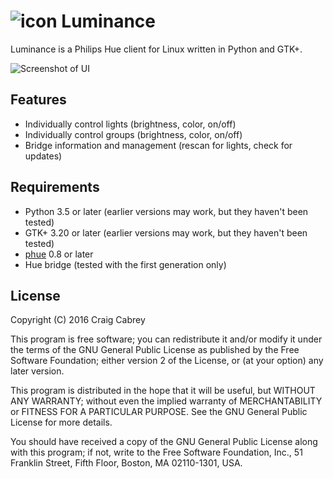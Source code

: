 # ![icon](https://raw.githubusercontent.com/craigcabrey/luminance/master/data/icons/48x48.png) Luminance

Luminance is a Philips Hue client for Linux written in Python and GTK+.

![Screenshot of UI](https://raw.githubusercontent.com/craigcabrey/luminance/master/screenshot.png)

## Features

* Individually control lights (brightness, color, on/off)
* Individually control groups (brightness, color, on/off)
* Bridge information and management (rescan for lights, check for updates)

## Requirements

* Python 3.5 or later (earlier versions may work, but they haven't been tested)
* GTK+ 3.20 or later (earlier versions may work, but they haven't been tested)
* [phue](https://github.com/studioimaginaire/phue) 0.8 or later
* Hue bridge (tested with the first generation only)

## License

Copyright (C) 2016 Craig Cabrey

This program is free software; you can redistribute it and/or
modify it under the terms of the GNU General Public License
as published by the Free Software Foundation; either version 2
of the License, or (at your option) any later version.

This program is distributed in the hope that it will be useful,
but WITHOUT ANY WARRANTY; without even the implied warranty of
MERCHANTABILITY or FITNESS FOR A PARTICULAR PURPOSE.  See the
GNU General Public License for more details.

You should have received a copy of the GNU General Public License
along with this program; if not, write to the Free Software
Foundation, Inc., 51 Franklin Street, Fifth Floor, Boston, MA  02110-1301, USA.
